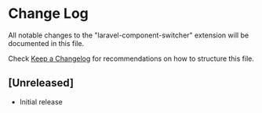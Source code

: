 # Change Log

All notable changes to the "laravel-component-switcher" extension will be documented in this file.

Check [Keep a Changelog](http://keepachangelog.com/) for recommendations on how to structure this file.

## [Unreleased]

- Initial release